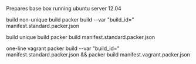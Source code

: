 Prepares base box running ubuntu server 12.04

build non-unique build
packer build --var "build_id=" manifest.standard.packer.json

build unique build
packer build manifest.standard.packer.json

one-line vagrant 
packer build --var "build_id=" manifest.standard.packer.json && packer build manifest.vagrant.packer.json